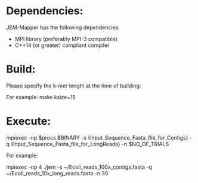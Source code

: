 # Dependencies:
JEM-Mapper has the following dependencies:

* MPI library (preferably MPI-3 compatible)
* C++14 (or greater) compliant compiler
# Build:
Please specify the k-mer length at the time of building:

For example: make ksize=15


# Execute:
mpiexec -np $procs $BINARY -s {Input_Sequence_Fasta_file_for_Contigs} -q {Input_Sequence_Fasta_file_for_LongReads} -n $NO_OF_TRIALS

For example:

mpiexec -np 4 ./jem -s ~/Ecoli_reads_100x_contigs.fasta -q ~/Ecoli_reads_10x_long_reads.fasta -n 30

